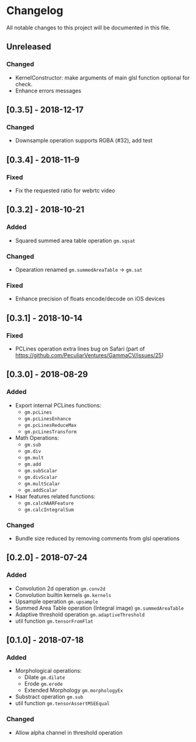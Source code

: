 # Changelog
All notable changes to this project will be documented in this file.

## Unreleased
### Changed
- KernelConstructor: make arguments of main glsl function optional for check.
- Enhance errors messages

## [0.3.5] - 2018-12-17
### Changed
- Downsample operation supports RGBA (#32), add test

## [0.3.4] - 2018-11-9
### Fixed
- Fix the requested ratio for webrtc video

## [0.3.2] - 2018-10-21
### Added
- Squared summed area table operation `gm.sqsat`
### Changed
- Opearation renamed `gm.summedAreaTable` -> `gm.sat`
### Fixed
- Enhance precision of floats encode/decode on iOS devices


## [0.3.1] - 2018-10-14
### Fixed
- PCLines operation extra lines bug on Safari (part of https://github.com/PeculiarVentures/GammaCV/issues/25)

## [0.3.0] - 2018-08-29
### Added
- Export internal PCLines functions:
    - `gm.pcLines`
    - `gm.pcLinesEnhance`
    - `gm.pcLinesReduceMax`
    - `gm.pcLinesTransform`
- Math Operations:
    - `gm.sub`
    - `gm.div`
    - `gm.mult`
    - `gm.add`
    - `gm.subScalar`
    - `gm.divScalar`
    - `gm.multScalar`
    - `gm.addScalar`
- Haar features related functions:
    - `gm.calcHAARFeature`
    - `gm.calcIntegralSum`
### Changed
- Bundle size reduced by removing comments from glsl operations

## [0.2.0] - 2018-07-24
### Added
- Convolution 2d operation `gm.conv2d`
- Convolution builtin kernels `gm.kernels`
- Upsample operation `gm.upsample`
- Summed Area Table operation (Integral image) `gm.summedAreaTable`
- Adaptive threshold operation `gm.adaptiveThreshold`
- util function `gm.tensorFromFlat`

## [0.1.0] - 2018-07-18
### Added
- Morphological operations:
    - Dilate `gm.dilate`
    - Erode `gm.erode`
    - Extended Morphology `gm.morphologyEx`
- Substract operation `gm.sub`
- util function `gm.tensorAssertMSEEqual`
### Changed
- Allow alpha channel in threshold operation